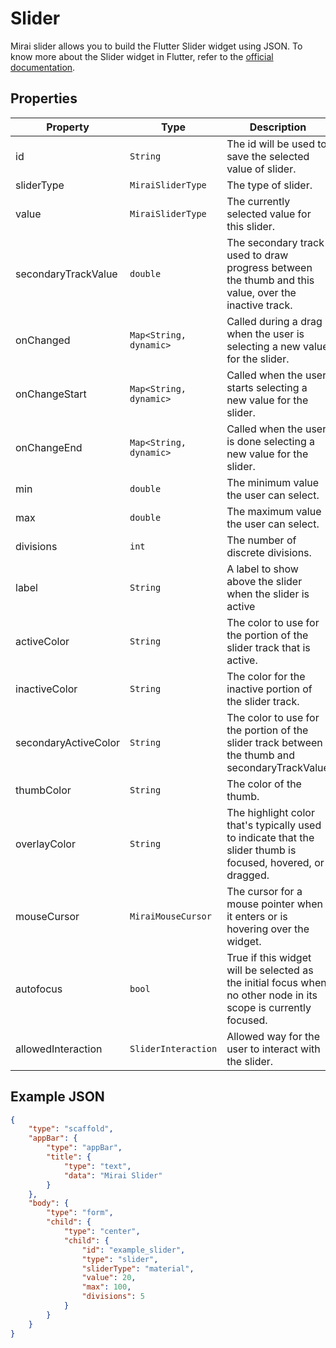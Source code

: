 # Slider

Mirai slider allows you to build the Flutter Slider widget using JSON. 
To know more about the Slider widget in Flutter, refer to the [official documentation](https://api.flutter.dev/flutter/material/Slider-class.html).

## Properties

| Property | Type              | Description                                       |
| --- |-------------------|---------------------------------------------------|
| id | `String`  | The id will be used to save the selected value of slider. |
| sliderType | `MiraiSliderType` | The type of slider. |
| value | `MiraiSliderType` | The currently selected value for this slider. |
| secondaryTrackValue | `double` | The secondary track used to draw progress between the thumb and this value, over the inactive track. |
| onChanged | `Map<String, dynamic>` | Called during a drag when the user is selecting a new value for the slider. |
| onChangeStart | `Map<String, dynamic>` | Called when the user starts selecting a new value for the slider. |
| onChangeEnd | `Map<String, dynamic>` | Called when the user is done selecting a new value for the slider. |
| min | `double` | The minimum value the user can select. |
| max | `double` | The maximum value the user can select. |
| divisions | `int` | The number of discrete divisions. |
| label | `String` | A label to show above the slider when the slider is active |
| activeColor | `String` | The color to use for the portion of the slider track that is active. |
| inactiveColor | `String` | The color for the inactive portion of the slider track. |
| secondaryActiveColor | `String` | The color to use for the portion of the slider track between the thumb and secondaryTrackValue |
| thumbColor | `String` | The color of the thumb. |
| overlayColor | `String` | The highlight color that's typically used to indicate that the slider thumb is focused, hovered, or dragged. |
| mouseCursor | `MiraiMouseCursor` | The cursor for a mouse pointer when it enters or is hovering over the widget. |
| autofocus | `bool` | True if this widget will be selected as the initial focus when no other node in its scope is currently focused. |
| allowedInteraction | `SliderInteraction` | Allowed way for the user to interact with the slider. |


## Example JSON

```json
{
    "type": "scaffold",
    "appBar": {
        "type": "appBar",
        "title": {
            "type": "text",
            "data": "Mirai Slider"
        }
    },
    "body": {
        "type": "form",
        "child": {
            "type": "center",
            "child": {
                "id": "example_slider",
                "type": "slider",
                "sliderType": "material",
                "value": 20,
                "max": 100,
                "divisions": 5
            }
        }
    }
}
```